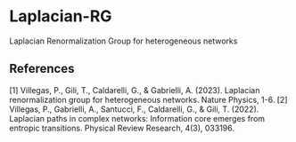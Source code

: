 # Laplacian-RG
Laplacian Renormalization Group for heterogeneous networks

## References
[1] Villegas, P., Gili, T., Caldarelli, G., & Gabrielli, A. (2023). Laplacian renormalization group for heterogeneous networks. Nature Physics, 1-6.
[2] Villegas, P., Gabrielli, A., Santucci, F., Caldarelli, G., & Gili, T. (2022). Laplacian paths in complex networks: Information core emerges from entropic transitions. Physical Review Research, 4(3), 033196.
